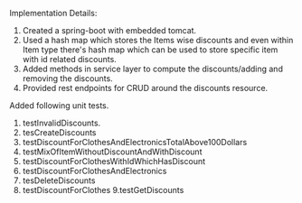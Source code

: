 Implementation Details:
  1. Created a spring-boot with embedded tomcat.
  2.  Used a hash map which stores the Items wise discounts and even within Item type there's hash map which can be used to store specific item with id related discounts.
  3. Added methods in service layer to compute the discounts/adding and removing the discounts.
  4. Provided rest endpoints for CRUD around the discounts resource.

Added following unit tests.

1. testInvalidDiscounts.
2. tesCreateDiscounts
3. testDiscountForClothesAndElectronicsTotalAbove100Dollars
4. testMixOfItemWithoutDiscountAndWithDiscount
5. testDiscountForClothesWithIdWhichHasDiscount
6. testDiscountForClothesAndElectronics
7. tesDeleteDiscounts
8. testDiscountForClothes
9.testGetDiscounts
